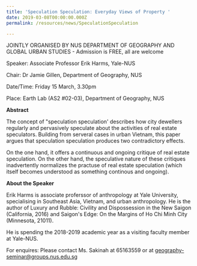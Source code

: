 ```yaml
---
title: 'Speculation Speculation: Everyday Views of Property '
date: 2019-03-08T00:00:00.000Z
permalink: /resources/news/SpeculationSpeculation

---
```



JOINTLY ORGANISED BY NUS DEPARTMENT OF GEOGRAPHY AND GLOBAL URBAN STUDIES - Admission is FREE, all are welcome

Speaker:    Associate Professor Erik Harms, Yale-NUS

Chair:      Dr Jamie Gillen, Department of Geography, NUS

Date/Time:  Friday 15 March, 3.30pm    

Place:      Earth Lab (AS2 #02-03), Department of Geography, NUS

**Abstract**

The concept of "speculation speculation' describes how city dewellers regularly and pervasively speculate about the activities of real estate speculators. Building from serveral cases in urban Vietnam, this paper argues that speculation speculation produces two contradictory effects.

On the one hand, it offers a continuous and ongoing critique of real estate speculation. On the other hand, the speculative nature of these critiques inadvertently normalizes the practuse of real estate speculation (which itself becomes understood as something continous and ongoing).

**About the Speaker**

Erik Harms is associate proferssor of anthropology at Yale University, specialising in Southeast Asia, Vietnam, and urban anthropology. He is the author of Luxury and Rubble: Civility and Dispossession in the New Saigon (California, 2016) and Saigon's Edge: On the Margins of Ho Chi Minh City (Minnesota, 21011).

He is spending the 2018-2019 academic year as a visiting faculty member at Yale-NUS.

For enquires: Please contact Ms. Sakinah at 65163559 or at geography-seminar@groups.nus.edu.sg
